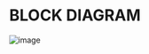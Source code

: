 # BLOCK DIAGRAM
![image](https://user-images.githubusercontent.com/101013962/168241634-b6279d18-6c2f-4511-9262-517fd30393cd.png)
